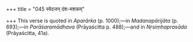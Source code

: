 +++
title = "045 स्वेदजन् दंश-मशकम्"

+++
This verse is quoted in *Aparārka* (p. 1000);—in *Madanapārijāta* (p.
693);—in *Parāśaramādhava* (Prāyaścitta p. 488);—and in *Nṛsiṃhaprasāda*
(Prāyaścitta, 41a).


